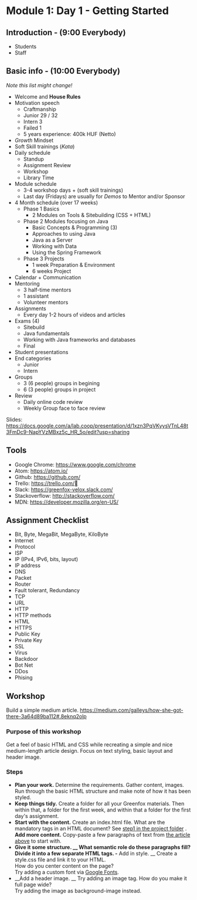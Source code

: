 # Module 1: Day 1 - Getting Started

## Introduction - (9:00 Everybody)
- Students
- Staff

## Basic info - (10:00 Everybody)
*Note this list might change!*
- Welcome and __House Rules__
- Motivation speech
  - Craftmanship
  - Junior 29 / 32
  - Intern 3
  - Failed 1
  - 5 years experience: 400k HUF (Netto)
- *Growth* Mindset
- Soft Skill trainings (*Kata*)
- Daily schedule
  - Standup
  - Assignment Review
  - Workshop
  - Library Time
- Module schedule
  - 3-4 workshop days + (soft skill trainings)
  - Last day (Fridays) are usually for *Demos* to Mentor and/or Sponsor
- 4 Month schedule (over 17 weeks)
  - Phase 1 Basics
    - 2 Modules on Tools & Sitebuilding (CSS + HTML)
  - Phase 2 Modules focusing on Java    
    - Basic Concepts & Programming (3)
    - Approaches to using Java
    - Java as a Server
    - Working with Data
    - Using the Spring Framework
  - Phase 3 Projects
    - 1 week Preparation & Environment
    - 6 weeks Project
- Calendar + Communication
- Mentoring
  - 3 half-time mentors
  - 1 assistant
  - Volunteer mentors
- Assignments
  - Every day 1-2 hours of videos and articles
- Exams (4)
  - Sitebuild
  - Java fundamentals
  - Working with Java frameworks and databases
  - Final
- Student presentations
- End categories
  - Junior
  - Intern
- Groups
  - 3 (6 people) groups in begining
  - 6 (3 people) groups in project
- Review
  - Daily online code review
  - Weekly Group face to face review

Slides: https://docs.google.com/a/lab.coop/presentation/d/1xzn3PqVKyysVTnL48t3FmDc9-NapYVzMBxz5c_HR_5o/edit?usp=sharing

## Tools
- Google Chrome: https://www.google.com/chrome
- Atom: https://atom.io/
- Github: https://github.com/
- Trello: https://trello.com/
- Slack: https://greenfox-velox.slack.com/
- Stackoverflow: http://stackoverflow.com/
- MDN: https://developer.mozilla.org/en-US/

## Assignment Checklist
- Bit, Byte, MegaBit, MegaByte, KiloByte
- Internet
- Protocol
- ISP
- IP (IPv4, IPv6, bits, layout)
- IP address
- DNS
- Packet
- Router
- Fault tolerant, Redundancy
- TCP
- URL
- HTTP
- HTTP methods
- HTML
- HTTPS
- Public Key
- Private Key
- SSL
- Virus
- Backdoor
- Bot Net
- DDos
- Phising

## Workshop
Build a simple medium article.
https://medium.com/galleys/how-she-got-there-3a64d89ba112#.8eknq2olp

### Purpose of this workshop
Get a feel of basic HTML and CSS while recreating a simple and nice medium-length article design.
Focus on text styling, basic layout and header image.

### Steps
- __Plan your work.__
  Determine the requirements.  Gather content, images.  Run through the basic HTML structure and make note of how it has been styled.
- __Keep things tidy.__
  Create a folder for all your Greenfox materials.  Then within that, a folder for the first week, and within that a folder for the first day's assignment.
- __Start with the content.__
  Create an index.html file. What are the mandatory tags in an HTML document? See [step1 in the project folder](project/step1)  .
  __Add more content.__
  Copy-paste a few paragraphs of text from [the article above](https://medium.com/galleys/how-she-got-there-3a64d89ba112#.8eknq2olp) to start with.
- __Give it some structure.  __
  What semantic role do these paragraphs fill? Divide it into a few separate HTML tags.
-__ Add in style.  __
  Create a style.css file and link it to your HTML.  
  How do you center content on the page?  
  Try adding a custom font via [Google Fonts](https://www.google.com/fonts#UsePlace:use/Collection:Merriweather).  
- __Add a header image.  __
  Try adding an image tag. How do you make it full page wide?  
  Try adding the image as background-image instead.
